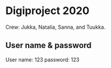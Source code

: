 # Digiproject 2020

Crew: Jukka, Natalia, Sanna, and Tuukka.

## User name & password

User name: 123
password: 123

